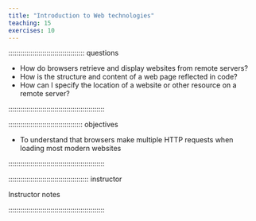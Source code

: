 ```yaml
---
title: "Introduction to Web technologies"
teaching: 15
exercises: 10
---
```


:::::::::::::::::::::::::::::::::::::: questions

- How do browsers retrieve and display websites from remote servers?
- How is the structure and content of a web page reflected in code? 
- How can I specify the location of a website or other resource on a remote server?

::::::::::::::::::::::::::::::::::::::::::::::::

::::::::::::::::::::::::::::::::::::: objectives

- To understand that browsers make multiple HTTP requests when loading most modern websites

::::::::::::::::::::::::::::::::::::::::::::::::

:::::::::::::::::::::::::::::::::::::::: instructor

Instructor notes

::::::::::::::::::::::::::::::::::::::::::::::::

